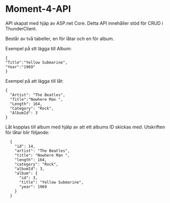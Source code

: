 # Moment-4-API
API skapat med hjäp av ASP.net Core. Detta API innehåller stöd för CRUD i ThunderClient. 

Består av två tabeller, en för låtar och en för album. 

Exempel på stt lägga till Album:
```
{
"Title":"Yellow Submarine",
"Year":"1969"
}
```

Exempel på att lägga till låt: 
```
{
  "Artist": "The Beatles",
  "Title":"Nowhere Man ",
  "Length": 164,
  "Category": "Rock",
  "AlbumId": 3
}
```

Låt kopplas till album med hjälp av att ett albums ID skickas med. 
Utskriften för låtar blir följande: 
```
  {
    "id": 14,
    "artist": "The Beatles",
    "title": "Nowhere Man ",
    "length": 164,
    "category": "Rock",
    "albumId": 3,
    "album": {
      "id": 3,
      "title": "Yellow Submarine",
      "year": 1969
    }
  }
  ```

